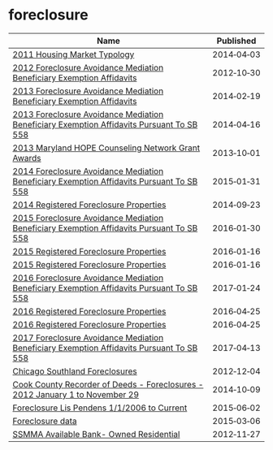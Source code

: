 # foreclosure

Name | Published
---- | ---------
[2011 Housing Market Typology](../datasets/782b-zpd7.md) | 2014&#x2011;04&#x2011;03
[2012 Foreclosure Avoidance Mediation Beneficiary Exemption Affidavits](../datasets/k2r3-pczu.md) | 2012&#x2011;10&#x2011;30
[2013 Foreclosure Avoidance Mediation Beneficiary Exemption Affidavits](../datasets/v9r8-z5zh.md) | 2014&#x2011;02&#x2011;19
[2013 Foreclosure Avoidance Mediation Beneficiary Exemption Affidavits Pursuant To SB 558](../datasets/buaq-t3q5.md) | 2014&#x2011;04&#x2011;16
[2013 Maryland HOPE Counseling Network Grant Awards](../datasets/xmse-9b3g.md) | 2013&#x2011;10&#x2011;01
[2014 Foreclosure Avoidance Mediation Beneficiary Exemption Affidavits Pursuant To SB 558](../datasets/tzsg-pkib.md) | 2015&#x2011;01&#x2011;31
[2014 Registered Foreclosure Properties](../datasets/fdwe-pgcu.md) | 2014&#x2011;09&#x2011;23
[2015 Foreclosure Avoidance Mediation Beneficiary Exemption Affidavits Pursuant To SB 558](../datasets/rjb8-qkpa.md) | 2016&#x2011;01&#x2011;30
[2015 Registered Foreclosure Properties](../datasets/f37w-ye7d.md) | 2016&#x2011;01&#x2011;16
[2015 Registered Foreclosure Properties](../datasets/f37w-ye7d.md) | 2016&#x2011;01&#x2011;16
[2016 Foreclosure Avoidance Mediation Beneficiary Exemption Affidavits Pursuant To SB 558](../datasets/ach8-dmse.md) | 2017&#x2011;01&#x2011;24
[2016 Registered Foreclosure Properties](../datasets/4sbs-dcfn.md) | 2016&#x2011;04&#x2011;25
[2016 Registered Foreclosure Properties](../datasets/4sbs-dcfn.md) | 2016&#x2011;04&#x2011;25
[2017 Foreclosure Avoidance Mediation Beneficiary Exemption Affidavits Pursuant To SB 558](../datasets/mjgc-qsfr.md) | 2017&#x2011;04&#x2011;13
[Chicago Southland Foreclosures](../datasets/udcv-aqsu.md) | 2012&#x2011;12&#x2011;04
[Cook County Recorder of Deeds - Foreclosures - 2012 January 1 to November 29](../datasets/9br9-dhca.md) | 2014&#x2011;10&#x2011;09
[Foreclosure Lis Pendens 1/1/2006 to Current](../datasets/fz26-vcxr.md) | 2015&#x2011;06&#x2011;02
[Foreclosure data](../datasets/fsze-bwc2.md) | 2015&#x2011;03&#x2011;06
[SSMMA Available Bank- Owned Residential](../datasets/2rzk-jtei.md) | 2012&#x2011;11&#x2011;27

